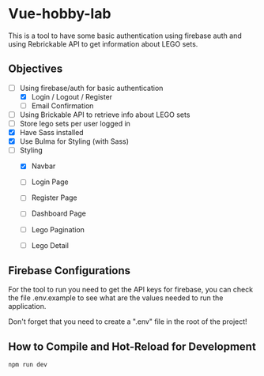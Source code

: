 # Vue-hobby-lab

This is a tool to have some basic authentication using firebase auth and using Rebrickable API to get information about LEGO sets.

## Objectives
- [ ] Using firebase/auth for basic authentication
    - [X] Login / Logout / Register
    - [ ] Email Confirmation
- [ ] Using Brickable API to retrieve info about LEGO sets
- [ ] Store lego sets per user logged in
- [X] Have Sass installed
- [X] Use Bulma for Styling (with Sass)
- [ ] Styling
    - [X] Navbar
    - [ ] Login Page
    - [ ] Register Page
    - [ ] Dashboard Page
    - [ ] Lego Pagination
    - [ ] Lego Detail
    

## Firebase Configurations

For the tool to run you need to get the API keys for firebase, you can check the file .env.example to see what are the values needed to run the application.

Don't forget that you need to create a ".env" file in the root of the project!

## How to Compile and Hot-Reload for Development

```sh
npm run dev
```
